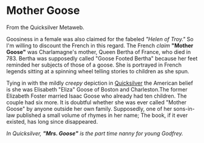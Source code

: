 
# Mother Goose

From the Quicksilver Metaweb.

Goosiness in a female was also claimed for the fabeled *"Helen of Troy."* So I'm willing to discount the French in this regard. The French *claim* **"Mother Goose"** was Charlamagne's mother, Queen Bertha of France, who died in 783. Bertha was supposedly called "Goose Footed Bertha" because her feet reminded her subjects of those of a goose. She is portrayed in French legends sitting at a spinning wheel telling stories to children as she spun.  


Tying in with the mildly *creepy* depiction in [Quicksilver](/stephenson-neal-quicksilver) the American belief is she was Elisabeth "Eliza" Goose of Boston and Charleston.The former Elizabeth Foster married Isaac Goose who already had ten children. The couple had six more. It is doubtful whether she was ever called "Mother Goose" by anyone outside her own family. Supposedly, one of her sons-in-law published a small volume of rhymes in her name; The book, if it ever existed, has long since disappeared.

*In Quicksilver, **"Mrs. Goose"** is the part time nanny for young Godfrey.*
